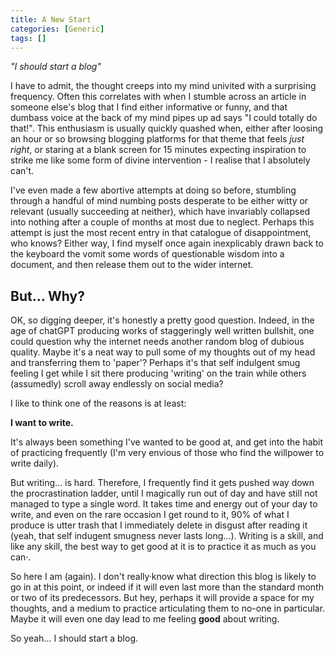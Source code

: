 ```yaml
---
title: A New Start
categories: [Generic]
tags: []
---
```


*"I should start a blog"*

I have to admit, the thought creeps into my mind univited with a surprising frequency.
Often this correlates with when I stumble across an article in someone else's blog that I find either informative or funny, and that dumbass voice at the back of my mind pipes up ad says "I could totally do that!".
This enthusiasm is usually quickly quashed when, either after loosing an hour or so browsing blogging platforms for that theme that feels *just right*, or staring at a blank screen for 15 minutes expecting inspiration to strike me like some form of divine intervention - I realise that I absolutely can't.

I've even made a few abortive attempts at doing so before, stumbling through a handful of mind numbing posts desperate to be either witty or relevant (usually succeeding at neither), which have invariably collapsed into nothing after a couple of months at most due to neglect.
Perhaps this attempt is just the most recent entry in that catalogue of disappointment, who knows?
Either way, I find myself once again inexplicably drawn back to the keyboard the vomit some words of questionable wisdom into a document, and then release them out to the wider internet.

## But... Why?

OK, so digging deeper, it's honestly a pretty good question.
Indeed, in the age of chatGPT producing works of staggeringly well written bullshit, one could question why the internet needs another random blog of dubious quality.
Maybe it's a neat way to pull some of my thoughts out of my head and transferring them to 'paper'?
Perhaps it's that self indulgent smug feeling I get while I sit there producing 'writing' on the train while others (assumedly) scroll away endlessly on social media?

I like to think one of the reasons is at least:

**I want to write.**

It's always been something I've wanted to be good at, and get into the habit of practicing frequently (I'm very envious of those who find the willpower to write daily).

But writing... is hard.
Therefore, I frequently find it gets pushed way down the procrastination ladder, until I magically run out of day and have still not managed to type a single word.
It takes time and energy out of your day to write, and even on the rare occasion I get round to it, 90% of what I produce is utter trash that I immediately delete in disgust after reading it (yeah, that self indugent smugness never lasts long...).
Writing is a skill, and like any skill, the best way to get good at it is to practice it as much as you can·.

So here I am (again).
I don't really·know what direction this blog is likely to go in at this point, or indeed if it will even last more than the standard month or two of its predecessors.
But hey, perhaps it will provide a space for my thoughts, and a medium to practice articulating them to no-one in particular.
Maybe it will even one day lead to me feeling **good** about writing.

So yeah... I should start a blog.